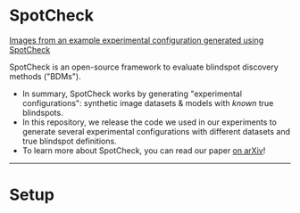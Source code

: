 # SpotCheck

[Images from an example experimental configuration generated using SpotCheck](spotcheck-example.png)

SpotCheck is an open-source framework to evaluate blindspot discovery methods ("BDMs").  

* In summary, SpotCheck works by generating "experimental configurations": synthetic image datasets & models with *known* true blindspots.
* In this repository, we release the code we used in our experiments to generate several experimental configurations with different datasets and true blindspot definitions.
* To learn more about SpotCheck, you can read our paper [on arXiv](https://arxiv.org/abs/2207.04104)!

---

# Setup

